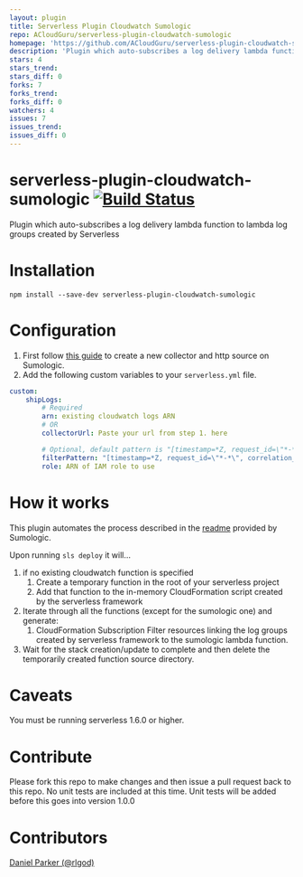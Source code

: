 ```yaml
---
layout: plugin
title: Serverless Plugin Cloudwatch Sumologic
repo: ACloudGuru/serverless-plugin-cloudwatch-sumologic
homepage: 'https://github.com/ACloudGuru/serverless-plugin-cloudwatch-sumologic'
description: 'Plugin which auto-subscribes a log delivery lambda function to lambda log groups created by serverless'
stars: 4
stars_trend: 
stars_diff: 0
forks: 7
forks_trend: 
forks_diff: 0
watchers: 4
issues: 7
issues_trend: 
issues_diff: 0
---
```



# serverless-plugin-cloudwatch-sumologic [![Build Status](https://travis-ci.org/ACloudGuru/serverless-plugin-cloudwatch-sumologic.svg?branch=master)](https://travis-ci.org/ACloudGuru/serverless-plugin-cloudwatch-sumologic)
Plugin which auto-subscribes a log delivery lambda function to lambda log groups created by Serverless

# Installation
`npm install --save-dev serverless-plugin-cloudwatch-sumologic`

# Configuration
1. First follow [this guide](https://help.sumologic.com/Send_Data/Sources/HTTP_Source) to create a new collector and http source on Sumologic.
2. Add the following custom variables to your `serverless.yml` file.

```yaml
custom:
    shipLogs:
        # Required
        arn: existing cloudwatch logs ARN
        # OR
        collectorUrl: Paste your url from step 1. here

        # Optional, default pattern is "[timestamp=*Z, request_id=\"*-*\", event]"
        filterPattern: "[timestamp=*Z, request_id=\"*-*\", correlation_id=\"*-*\", event]"
        role: ARN of IAM role to use
```

# How it works
This plugin automates the process described in the [readme](https://github.com/SumoLogic/sumologic-aws-lambda/tree/master/cloudwatchlogs/README.md) provided by Sumologic.

Upon running `sls deploy` it will...

1. if no existing cloudwatch function is specified
    1. Create a temporary function in the root of your serverless project
    2. Add that function to the in-memory CloudFormation script created by the serverless framework
3. Iterate through all the functions (except for the sumologic one) and generate:
    1. CloudFormation Subscription Filter resources linking the log groups created by serverless framework to the sumologic lambda function.
4. Wait for the stack creation/update to complete and then delete the temporarily created function source directory.

# Caveats
You must be running serverless 1.6.0 or higher.

# Contribute
Please fork this repo to make changes and then issue a pull request back to this repo.
No unit tests are included at this time. Unit tests will be added before this goes into version 1.0.0

# Contributors
[Daniel Parker (@rlgod)](https://github.com/rlgod)
